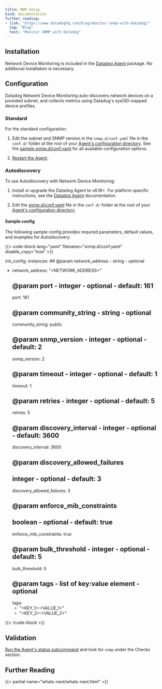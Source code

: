 ```yaml
---
title: NDM Setup
kind: documentation
further_reading:
- link: "https://www.datadoghq.com/blog/monitor-snmp-with-datadog/"
  tag: "Blog"
  text: "Monitor SNMP with Datadog"
---
```


## Installation

Network Device Monitoring is included in the [Datadog Agent][1] package. No additional installation is necessary.

## Configuration

Datadog Network Device Monitoring auto-discovers network devices on a provided subnet, and collects metrics using Datadog's sysOID mapped device profiles.

### Standard

For the standard configuration:

1. Edit the subnet and SNMP version in the `snmp.d/conf.yaml` file in the `conf.d/` folder at the root of your [Agent's configuration directory][2]. See the [sample snmp.d/conf.yaml][3] for all available configuration options.

2. [Restart the Agent][4].

### Autodiscovery

To use Autodiscovery with Network Device Monitoring:

1. Install or upgrade the Datadog Agent to v6.16+. For platform specific instructions, see the [Datadog Agent][5] documentation.

2. Edit the [snmp.d/conf.yaml][3] file in the `conf.d/` folder at the root of your [Agent's configuration directory][2].

#### Sample config

The following sample config provides required parameters, default values, and examples for Autodiscovery.

{{< code-block lang="yaml" filename="snmp.d/conf.yaml" disable_copy="true" >}}

init_config:
instances:
    ## @param network_address - string - optional
  - network_address: "<NETWORK_ADDRESS>"
    ## @param port - integer - optional - default: 161
    port: 161
    ## @param community_string - string - optional
    community_string: public
    ## @param snmp_version - integer - optional - default: 2
    snmp_version: 2
    ## @param timeout - integer - optional - default: 1
    timeout: 1
    ## @param retries - integer - optional - default: 5
    retries: 5
    ## @param discovery_interval - integer - optional - default: 3600
    discovery_interval: 3600
    ## @param discovery_allowed_failures
    ## integer - optional - default: 3
    discovery_allowed_failures: 3
    ## @param enforce_mib_constraints
    ## boolean - optional - default: true
    enforce_mib_constraints: true
    ## @param bulk_threshold - integer - optional - default: 5
    bulk_threshold: 5
    ## @param tags - list of key:value element - optional
    tags:
       - "<KEY_1>:<VALUE_1>"
       - "<KEY_2>:<VALUE_2>"

{{< /code-block >}}

## Validation

[Run the Agent's status subcommand][6] and look for `snmp` under the Checks section.

## Further Reading

{{< partial name="whats-next/whats-next.html" >}}


[1]: https://app.datadoghq.com/account/settings#agent
[2]: /agent/guide/agent-configuration-files/#agent-configuration-directory
[3]: https://github.com/DataDog/integrations-core/blob/master/snmp/datadog_checks/snmp/data/conf.yaml.example
[4]: /agent/guide/agent-commands/?tab=agentv6v7#start-stop-and-restart-the-agent
[5]: /agent
[6]: /agent/guide/agent-commands/#agent-status-and-information

